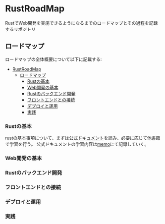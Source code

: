 # RustRoadMap

RustでWeb開発を実施できるようになるまでのロードマップとその過程を記録するリポジトリ

## ロードマップ

ロードマップの全体概要について以下に記載する:

- [RustRoadMap](#rustroadmap)
  - [ロードマップ](#ロードマップ)
    - [Rustの基本](#rustの基本)
    - [Web開発の基本](#web開発の基本)
    - [Rustのバックエンド開発](#rustのバックエンド開発)
    - [フロントエンドとの接続](#フロントエンドとの接続)
    - [デプロイと運用](#デプロイと運用)
    - [実践](#実践)

### Rustの基本

rustの基本事項について、まずは[公式ドキュメント](https://doc.rust-jp.rs/book-ja/)を読み、必要に応じて他書籍で学習を行う。
公式ドキュメントの学習内容は[memo](./TheRustProgrammingLanguege/memo.md)にて記録していく。

### Web開発の基本

### Rustのバックエンド開発

### フロントエンドとの接続

### デプロイと運用

### 実践
